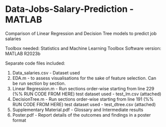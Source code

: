 # Data-Jobs-Salary-Prediction - MATLAB
Comparison of Linear Regression and Decision Tree models to predict job salaries

Toolbox needed: Statistics and Machine Learning Toolbox
Software version: MATLAB R2023b

Separate code files included:
1. Data_salaries.csv - Dataset used
2. EDA.m - to assess visualisations for the sake of feature selection. Can be run section by section.
3. Linear Regression.m - Run sections order-wise starting from line 229 (%% RUN CODE FROM HERE)
	test dataset used - test_lm.csv (attached)
4. DecisionTree.m - Run sections order-wise starting from line 191 (%% RUN CODE FROM HERE)
	test dataset used - test_dtree.csv (attached)
5. Supplementary Material.pdf - Glossary and Intermediate results
6. Poster.pdf - Report details of the outcomes and findings in a poster format
